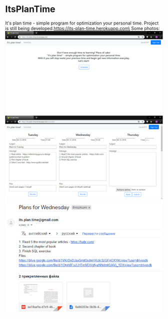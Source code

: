 # ItsPlanTime
It's plan time - simple program for optimization your personal time. Project is still being developed.https://its-plan-time.herokuapp.com\
Some photos:
![Image alt](https://github.com/SanekTNT/ItsPlanTime/raw/master/photos/1.png)
![Image alt](https://github.com/SanekTNT/ItsPlanTime/raw/master/photos/2.png)
![Image alt](https://github.com/SanekTNT/ItsPlanTime/raw/master/photos/3.png)
